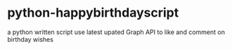 # python-happybirthdayscript
a python written script use latest upated Graph API to like and comment on birthday wishes 
